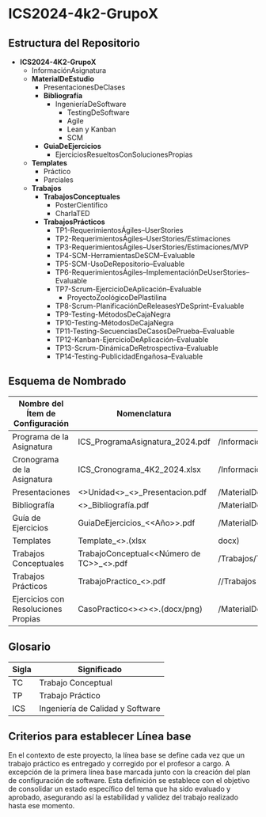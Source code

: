# ICS2024-4k2-GrupoX

## Estructura del Repositorio
- **ICS2024-4K2-GrupoX**
  - InformaciónAsignatura
  - **MaterialDeEstudio**
    - PresentacionesDeClases
    - **Bibliografía**
      - IngenieríaDeSoftware
        - TestingDeSoftware
        - Agile
        - Lean y Kanban
        - SCM
    - **GuiaDeEjercicios**
      - EjerciciosResueltosConSolucionesPropias
  - **Templates**
    - Práctico
    - Parciales
  - **Trabajos**
    - **TrabajosConceptuales**
      - PosterCientifico
      - CharlaTED
    - **TrabajosPrácticos**
      - TP1-RequerimientosÁgiles–UserStories
      - TP2-RequerimientosÁgiles–UserStories/Estimaciones
      - TP3-RequerimientosÁgiles–UserStories/Estimaciones/MVP
      - TP4-SCM-HerramientasDeSCM–Evaluable
      - TP5-SCM-UsoDeRepositorio–Evaluable
      - TP6-RequerimientosÁgiles–ImplementaciónDeUserStories–Evaluable
      - TP7-Scrum-EjercicioDeAplicación–Evaluable
      	- ProyectoZoológicoDePlastilina
      - TP8-Scrum-PlanificaciónDeReleasesYDeSprint–Evaluable
      - TP9-Testing-MétodosDeCajaNegra
      - TP10-Testing-MétodosDeCajaNegra
      - TP11-Testing-SecuenciasDeCasosDePrueba–Evaluable
      - TP12-Kanban-EjercicioDeAplicación–Evaluable
      - TP13-Scrum-DinámicaDeRetrospectiva–Evaluable
      - TP14-Testing-PublicidadEngañosa–Evaluable


## Esquema de Nombrado
| **Nombre del Ítem de Configuración**      | **Nomenclatura**                                    | **Ubicación Física**                                                        |
|-------------------------------------------|----------------------------------------------------|-----------------------------------------------------------------------------|
| Programa de la Asignatura                 | ICS_ProgramaAsignatura_2024.pdf                     | /InformaciónAsignatura                                                     |
| Cronograma de la Asignatura               | ICS_Cronograma_4K2_2024.xlsx                        | /InformaciónAsignatura                                                     |
| Presentaciones                            | <<Numero>>Unidad<<numero>>_<<NombreTema>>_Presentacion.pdf | /MaterialDeEstudio/PresentacionesDeClases                                  |
| Bibliografía                              | <<NombreDelLibro>>_Bibliografía.pdf                   | /MaterialDeEstudio/Bibliografia/<<Tema>>                                     |
| Guía de Ejercicios                        | GuiaDeEjercicios_<<Año>>.pdf                          | /MaterialDeEstudio/GuiaDeEjercicios                                        |
| Templates                                 | Template_<<Nombre del Template>>.(xlsx|docx)          | /Templates/<<TipoDeTemplate>>                                                |
| Trabajos Conceptuales                     | TrabajoConceptual<<Número de TC>>_<<Titulo>>.pdf       | /Trabajos/TrabajosConceptuales/<<TipoDeTrabajoConceptual>>                   |
| Trabajos Prácticos                        | TrabajoPractico_<<Titulo>>.pdf                        | //Trabajos /TrabajosPrácticos/<<NombreTP>>                                        |
| Ejercicios con Resoluciones Propias       | CasoPractico<<NumeroDelCasoPractico>>_<<NombreAutor>>_<<Tema>>.(docx/png) | /MaterialDeEstudio/GuiaDeEjercicios/EjerciciosResueltosConSolucionesPropias |

## Glosario
| **Sigla** | **Significado**                             |
|-----------|---------------------------------------------|
| TC        | Trabajo Conceptual                          |
| TP        | Trabajo Práctico                            |
| ICS       | Ingeniería de Calidad y Software            |

## Criterios para establecer Línea base
En el contexto de este proyecto, la línea base se define cada vez que un trabajo práctico es entregado y corregido por el profesor a cargo. A excepción de la primera línea base marcada junto con la creación del plan de configuración de software.
Esta definición se establece con el objetivo de consolidar un estado específico del tema que ha sido evaluado y aprobado, asegurando así la estabilidad y validez del trabajo realizado hasta ese momento.
